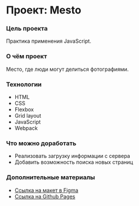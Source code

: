 # Проект: Mesto

### Цель проекта

Практика применения JavaScript.

### О чём проект

Место, где люди могут делиться фотографиями.

### Технологии

- HTML
- CSS
- Flexbox
- Grid layout
- JavaScript
- Webpack

### Что можно доработать

- Реализовать загрузку информации с сервера
- Добавить возможность поиска новых страниц

### Дополнительные материалы

- [Ссылка на макет в Figma](https://www.figma.com/file/2cn9N9jSkmxD84oJik7xL7/JavaScript.-Sprint-4?node-id=0%3A1)
- [Ссылка на Github Pages](https://sollert.github.io/mesto/)
